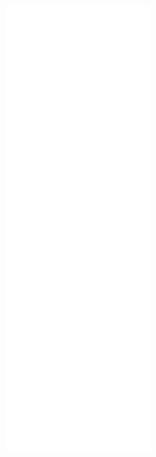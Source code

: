 <p align="center">
    <img src="https://github.com/tehuelche/tehuelche/blob/main/github-metrics.svg" alt="Metrics">
</p> 
